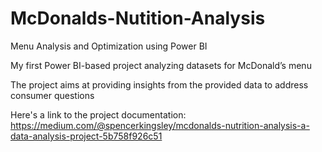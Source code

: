 # McDonalds-Nutition-Analysis
Menu Analysis and Optimization using Power BI

My first Power BI-based project analyzing datasets for McDonald’s menu

The project aims at providing insights from the provided data to address consumer questions

Here's a link to the project documentation: 
https://medium.com/@spencerkingsley/mcdonalds-nutrition-analysis-a-data-analysis-project-5b758f926c51
